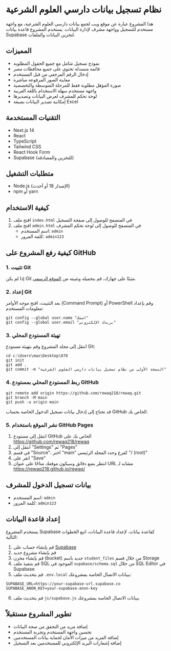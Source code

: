 # نظام تسجيل بيانات دارسي العلوم الشرعية

هذا المشروع عبارة عن موقع ويب لجمع بيانات دارسي العلوم الشرعية، مع واجهة مستخدم للتسجيل وواجهة مشرف لإدارة البيانات. يستخدم المشروع قاعدة بيانات Supabase لتخزين البيانات والملفات.

## المميزات

- نموذج تسجيل شامل مع جميع الحقول المطلوبة
- قائمة منسدلة تحتوي على جميع محافظات مصر
- إدخال الرقم المرجعي من قبل المستخدم
- معاينة الصور المرفوعة مباشرة
- صورة المؤهل مطلوبة فقط للمرحلة المتوسطة والتخصصية
- واجهة مستخدم سهلة الاستخدام باللغة العربية
- لوحة تحكم للمشرف لعرض البيانات وتصديرها
- إمكانية تصدير البيانات بصيغة Excel

## التقنيات المستخدمة

- Next.js 14
- React
- TypeScript
- Tailwind CSS
- React Hook Form
- Supabase (للتخزين والمصادقة)

## متطلبات التشغيل

- Node.js (الإصدار 18 أو أحدث)
- npm أو yarn

## كيفية الاستخدام

1. افتح ملف `index.html` في المتصفح للوصول إلى صفحة التسجيل
2. افتح ملف `admin.html` في المتصفح للوصول إلى لوحة تحكم المشرف
   - اسم المستخدم: `admin`
   - كلمة المرور: `admin123`

## كيفية رفع المشروع على GitHub

### 1. تثبيت Git

إذا لم يكن Git مثبتًا على جهازك، قم بتحميله وتثبيته من [الموقع الرسمي](https://git-scm.com/downloads).

### 2. إعداد Git

بعد التثبيت، افتح موجه الأوامر (Command Prompt) أو PowerShell وقم بإعداد معلومات المستخدم:

```
git config --global user.name "اسمك"
git config --global user.email "بريدك الإلكتروني"
```

### 3. تهيئة المستودع المحلي

انتقل إلى مجلد المشروع وقم بتهيئة مستودع Git:

```
cd c:\Users\max\Desktop\878
git init
git add .
git commit -m "النسخة الأولى من نظام تسجيل بيانات دارسي العلوم الشرعية"
```

### 4. ربط المستودع المحلي بمستودع GitHub

```
git remote add origin https://github.com/rewaq218/rewaq.git
git branch -M main
git push -u origin main
```

قد تحتاج إلى إدخال بيانات تسجيل الدخول الخاصة بحساب GitHub الخاص بك.

### 5. نشر الموقع باستخدام GitHub Pages

1. انتقل إلى مستودع GitHub الخاص بك على https://github.com/rewaq218/rewaq
2. انتقل إلى "Settings" ثم "Pages"
3. في قسم "Source"، اختر "main" كفرع وحدد المجلد الرئيسي "/ (root)"
4. انقر على "Save"
5. انتظر بضع دقائق وسيكون موقعك متاحًا على عنوان URL مشابه لـ https://rewaq218.github.io/rewaq/

## بيانات تسجيل الدخول للمشرف

- اسم المستخدم: `admin`
- كلمة المرور: `admin123`

## إعداد قاعدة البيانات

يستخدم المشروع Supabase كقاعدة بيانات. لإعداد قاعدة البيانات، اتبع الخطوات التالية:

1. قم بإنشاء حساب على [Supabase](https://supabase.com)
2. قم بإنشاء مشروع جديد
3. قم بإنشاء مخزن (bucket) جديد باسم `student_files` من خلال قسم Storage
4. قم بتنفيذ ملف SQL الموجود في `supabase/schema.sql` من خلال SQL Editor في Supabase
5. قم بتحديث ملف `.env.local` ببيانات الاتصال الخاصة بمشروعك:

```
SUPABASE_URL=https://your-supabase-url.supabase.co
SUPABASE_ANON_KEY=your-supabase-anon-key
```

6. قم بتحديث ملف `js/supabase.js` ببيانات الاتصال الخاصة بمشروعك

## تطوير المشروع مستقبلاً

- إضافة مزيد من التحقق من صحة البيانات
- تحسين واجهة المستخدم وتجربة المستخدم
- إضافة المزيد من ميزات الأمان لحماية بيانات المستخدمين
- إضافة إشعارات البريد الإلكتروني للمستخدمين بعد التسجيل
